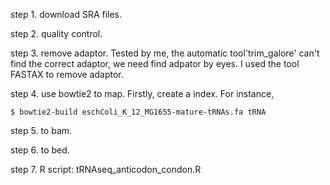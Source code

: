 step 1. download SRA files.

step 2. quality control. 

step 3. remove adaptor.
Tested by me, the automatic tool'trim_galore' can't find the correct adaptor, we need find adpator by eyes. I used the tool FASTAX to remove adaptor. 

step 4. use bowtie2 to map.
  Firstly, create a index. For instance,
  
    $ bowtie2-build eschColi_K_12_MG1655-mature-tRNAs.fa tRNA
  

step 5. to bam.

step 6. to bed.

step 7. R script: tRNAseq_anticodon_condon.R
